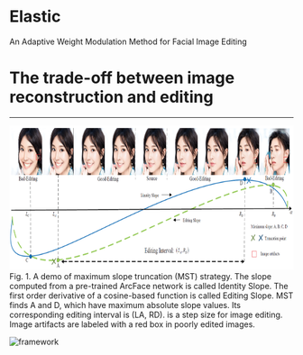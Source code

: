 # Elastic
An Adaptive Weight Modulation Method for Facial Image Editing

# The trade-off between image reconstruction and editing
------------
</div>
<img src="./Elastic/Figs/problems.jpg" width="996" height="256"> 
</div>
Fig. 1. A demo of maximum slope truncation (MST) strategy. The slope computed from a pre-trained ArcFace network is called Identity Slope. The first order derivative of a cosine-based function is called Editing Slope. MST finds A and D, which have maximum absolute slope values. Its corresponding editing interval is (LA, RD). is a step size for image editing. Image artifacts are labeled with a red box in poorly edited images.


![framework](https://user-images.githubusercontent.com/28706611/141061650-2cc48cec-66d2-4519-9d08-6e3e7cac1605.jpg)
